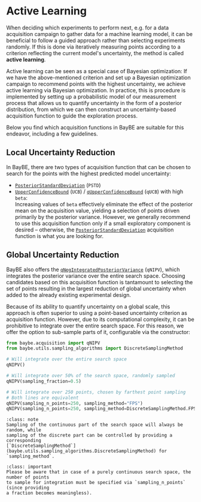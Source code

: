 # Active Learning
When deciding which experiments to perform next, e.g. for a data acquisition campaign
to gather data for a machine learning model, it can be beneficial to follow a guided
approach rather than selecting experiments randomly. If this is done via iteratively
measuring points according to a criterion reflecting the current model's uncertainty,
the method is called **active learning**.

Active learning can be seen as a special case of Bayesian optimization: If we have the
above-mentioned criterion and set up a Bayesian optimization campaign to recommend
points with the highest uncertainty, we achieve active learning via Bayesian
optimization. In practice, this is procedure is implemented by setting up a
probabilistic model of our measurement process that allows us to quantify uncertainty
in the form of a posterior distribution, from which we can then construct an
uncertainty-based acquisition function to guide the exploration process.

Below you find which acquisition functions in BayBE are suitable for this endeavor, 
including a few guidelines.

## Local Uncertainty Reduction
In BayBE, there are two types of acquisition function that can be chosen to search for
the points with the highest predicted model uncertainty:
- [`PosteriorStandardDeviation`](baybe.acquisition.acqfs.PosteriorStandardDeviation) (`PSTD`)
- [`UpperConfidenceBound`](baybe.acquisition.acqfs.UpperConfidenceBound) (`UCB`) / 
  [`qUpperConfidenceBound`](baybe.acquisition.acqfs.qUpperConfidenceBound) (`qUCB`)
  with high `beta`:  
  Increasing values of `beta` effectively eliminate the effect of the posterior mean on
  the acquisition value, yielding a selection of points driven primarily by the
  posterior variance. However, we generally recommend to use this acquisition function
  only if a small exploratory component is desired – otherwise, the
  [`PosteriorStandardDeviation`](baybe.acquisition.acqfs.PosteriorStandardDeviation) 
  acquisition function is what you are looking for.

## Global Uncertainty Reduction
BayBE also offers the 
[`qNegIntegratedPosteriorVariance`](baybe.acquisition.acqfs.qNegIntegratedPosteriorVariance) 
(`qNIPV`), which integrates 
the posterior variance over the entire search space.
Choosing candidates based on this acquisition function is tantamount to selecting the
set of points resulting in the largest reduction of global uncertainty when added to
the already existing experimental design.

Because of its ability to quantify uncertainty on a global scale, this approach is often
superior to using a point-based uncertainty criterion as acquisition function. 
However, due to its computational complexity, it can be prohibitive to integrate over
the entire search space. For this reason, we offer the option to sub-sample parts of it,
configurable via the constructor:

```python
from baybe.acquisition import qNIPV
from baybe.utils.sampling_algorithms import DiscreteSamplingMethod

# Will integrate over the entire search space
qNIPV()

# Will integrate over 50% of the search space, randomly sampled
qNIPV(sampling_fraction=0.5)

# Will integrate over 250 points, chosen by farthest point sampling
# Both lines are equivalent
qNIPV(sampling_n_points=250, sampling_method="FPS")
qNIPV(sampling_n_points=250, sampling_method=DiscreteSamplingMethod.FPS)
```

```{admonition} Sub-Sampling Method
:class: note
Sampling of the continuous part of the search space will always be random, while 
sampling of the discrete part can be controlled by providing a corresponding 
[`DiscreteSamplingMethod`](baybe.utils.sampling_algorithms.DiscreteSamplingMethod) for 
`sampling_method`.
```

```{admonition} Purely Continuous Search Spaces
:class: important
Please be aware that in case of a purely continuous search space, the number of points 
to sample for integration must be specified via `sampling_n_points` (since providing
a fraction becomes meaningless).
```